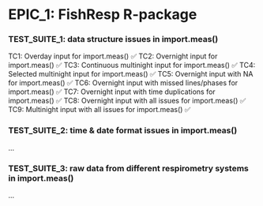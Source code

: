 # EPIC_1: FishResp R-package

### TEST_SUITE_1: data structure issues in import.meas()
TC1: Overday input for import.meas() ✅
TC2: Overnight input for import.meas() ✅
TC3: Continuous multinight input for import.meas() ✅
TC4: Selected multinight input for import.meas() ✅
TC5: Overnight input with NA for import.meas() ✅
TC6: Overnight input with missed lines/phases for import.meas() ✅
TC7: Overnight input with time duplications for import.meas() ✅
TC8: Overnight input with all issues for import.meas() ✅
TC9: Multinight input with all issues for import.meas() ✅

### TEST_SUITE_2: time & date format issues in import.meas()
...

### TEST_SUITE_3: raw data from different respirometry systems in import.meas()
...
